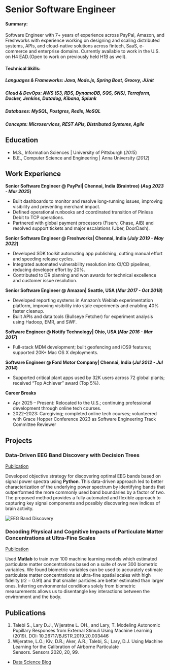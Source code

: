 # Senior Software Engineer


#### Summary:
Software Engineer with 7+ years of experience across PayPal, Amazon, and Freshworks with experience working on designing and scaling distributed systems, APIs, and cloud-native solutions across fintech, SaaS, e-commerce and enterprise domains. Currently available to work in the U.S. on H4 EAD.(Open to work on previously held H1B as well).

#### Technical Skills:
##### Languages & Frameworks: Java, Node.js, Spring Boot, Groovy, JUnit
##### Cloud & DevOps: AWS (S3, RDS, DynamoDB, SQS, SNS), Terraform, Docker, Jenkins, Datadog, Kibana, Splunk
##### Databases: MySQL, Postgres, Redis, NoSQL
##### Concepts: Microservices, REST APIs, Distributed Systems, Agile

## Education
- M.S., Information Sciences	| University of Pittsburgh (_2015_)	 			        		
- B.E., Computer Science and Engineering | Anna University (_2012_)

## Work Experience
**Senior Software Engineer @ PayPal| Chennai, India (Braintree) (_Aug 2023 - Mar 2025_)**
- Built dashboards to monitor and resolve long-running issues, improving visibility and preventing merchant impact.
- Defined operational runbooks and coordinated transition of Pinless Debit to TCP operations.
- Partnered with global payment processors (Fiserv, Chase, AIB) and resolved support tickets and major escalations (Uber, DoorDash).

**Senior Software Engineer @ Freshworks| Chennai, India (_July 2019 - May 2022_)**
- Developed SDK toolkit automating app publishing, cutting manual effort and speeding release cycles.
- Integrated automated vulnerability resolution into CI/CD pipelines, reducing developer effort by 20%.
- Contributed to DR planning and won awards for technical excellence and customer issue resolution.

**Senior Software Engineer @ Amazon| Seattle, USA (_Mar 2017 - Oct 2018_)**
- Developed reporting systems in Amazon’s Weblab experimentation platform, improving visibility into stale experiments and enabling 40% faster cleanup.
- Built APIs and data tools (Bullseye Fetcher) for experiment analysis using Hadoop, EMR, and SWF.

**Software Engineer @ Notify Technology| Ohio, USA (_Mar 2016 - Mar 2017_)**
- Full-stack MDM development; built geofencing and iOS9 features; supported 20K+ Mac OS X deployments.

**Software Engineer @ Ford Motor Company| Chennai, India (_Jul 2012 - Jul 2014_)**
- Supported critical plant apps used by 32K users across 72 global plants; received “Top Achiever” award (Top 5%).


**Career Breaks**
- Apr 2025 – Present: Relocated to the U.S.; continuing professional development through online tech courses.
- 2022–2023: Caregiving; completed online tech courses; volunteered with Grace Hopper Conference 2023 as Software Engineering Track Committee Reviewer

## Projects
### Data-Driven EEG Band Discovery with Decision Trees
[Publication](https://www.mdpi.com/1424-8220/22/8/3048)

Developed objective strategy for discovering optimal EEG bands based on signal power spectra using **Python**. This data-driven approach led to better characterization of the underlying power spectrum by identifying bands that outperformed the more commonly used band boundaries by a factor of two. The proposed method provides a fully automated and flexible approach to capturing key signal components and possibly discovering new indices of brain activity.

![EEG Band Discovery](/assets/img/eeg_band_discovery.jpeg)

### Decoding Physical and Cognitive Impacts of Particulate Matter Concentrations at Ultra-Fine Scales
[Publication](https://www.mdpi.com/1424-8220/22/11/4240)

Used **Matlab** to train over 100 machine learning models which estimated particulate matter concentrations based on a suite of over 300 biometric variables. We found biometric variables can be used to accurately estimate particulate matter concentrations at ultra-fine spatial scales with high fidelity (r2 = 0.91) and that smaller particles are better estimated than larger ones. Inferring environmental conditions solely from biometric measurements allows us to disentangle key interactions between the environment and the body.

## Publications
1. Talebi S., Lary D.J., Wijeratne L. OH., and Lary, T. Modeling Autonomic Pupillary Responses from External Stimuli Using Machine Learning (2019). DOI: 10.26717/BJSTR.2019.20.003446
2. Wijeratne, L.O.; Kiv, D.R.; Aker, A.R.; Talebi, S.; Lary, D.J. Using Machine Learning for the Calibration of Airborne Particulate Sensors. Sensors 2020, 20, 99.


- [Data Science Blog](https://medium.com/@shawhin)
